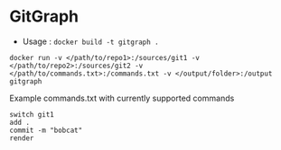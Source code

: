 # GitGraph
- Usage :
`docker build -t gitgraph .`

`docker run -v </path/to/repo1>:/sources/git1 -v </path/to/repo2>:/sources/git2 -v </path/to/commands.txt>:/commands.txt -v </output/folder>:/output gitgraph`

Example commands.txt with currently supported commands
```
switch git1
add .
commit -m "bobcat"
render
```
